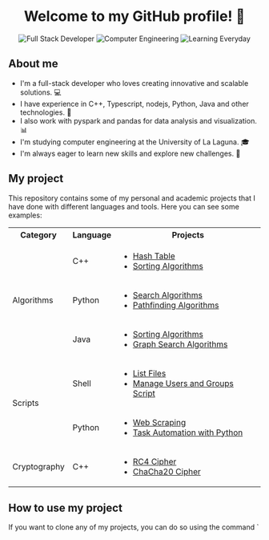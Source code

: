 <h1 align="center">Welcome to my GitHub profile! 👋</h1>

<p align="center">
  <img src="https://img.shields.io/badge/Full%20Stack-Developer-blue" alt="Full Stack Developer">
  <img src="https://img.shields.io/badge/Computer-Engineering-orange" alt="Computer Engineering">
  <img src="https://img.shields.io/badge/Learning-Everyday-green" alt="Learning Everyday">
</p>

## About me

- I'm a full-stack developer who loves creating innovative and scalable solutions. 💻
- I have experience in C++, Typescript, nodejs, Python, Java and other technologies. 🚀
- I also work with pyspark and pandas for data analysis and visualization. 📊
- I'm studying computer engineering at the University of La Laguna. 🎓
- I'm always eager to learn new skills and explore new challenges. 🌱

## My project

This repository contains some of my personal and academic projects that I have done with different languages and tools. Here you can see some examples:

<table>
  <tr>
    <th>Category</th>
    <th>Language</th>
    <th>Projects</th>
  </tr>
  <tr>
    <td rowspan="3">Algorithms</td>
    <td>C++</td>
    <td>
      <ul>
        <li><a href="https://github.com/stephaniearismendi/TablaHash">Hash Table</a></li>
        <li><a href="https://github.com/stephaniearismendi/Sorting">Sorting Algorithms</a></li>
      </ul>
    </td>
  </tr>
  <tr>
    <td>Python</td>
    <td>
      <ul>
        <li><a href="https://github.com/stephaniearismendi/Algoritmos-de-busqueda">Search Algorithms</a></li>
        <li><a href="https://github.com/stephaniearismendi/Algoritmos-de-rutas">Pathfinding Algorithms</a></li>
      </ul>
    </td>
  </tr>
  <tr>
    <td>Java</td>
    <td>
      <ul>
        <li><a href="https://github.com/stephaniearismendi/Algoritmos-de-ordenacion">Sorting Algorithms</a></li>
        <li><a href="https://github.com/stephaniearismendi/Algoritmos-de-busqueda-en-grafos">Graph Search Algorithms</a></li>
      </ul>
    </td>
  </tr>
  <tr>
    <td rowspan="2">Scripts</td>
    <td>Shell</td>
    <td>
      <ul>
        <li><a href="https://github.com/stephaniearismendi/sistemasoperativos">List Files</a></li>
        <li><a href="https://github.com/stephaniearismendi/administracion_de_sistemas">Manage Users and Groups Script</a></li> 
      </ul> 
    </td> 
  </tr> 
  <tr> 
    <td>Python</td> 
    <td> 
      <ul> 
        <li><a href="https://github.com/stephaniearismendi/WebScraping">Web Scraping</a></li> 
        <li><a href="https://github.com/stephaniearismendi/Automatizacion-de-tareas-con-Python">Task Automation with Python</a></li> 
      </ul> 
    </td> 
  </tr> 
  <tr> 
    <td>Cryptography</td> 
    <td>C++</td> 
    <td> 
      <ul> 
        <li><a href="https://github.com/stephaniearismendi/RC4-SSI">RC4 Cipher</a></li> 
        <li><a href="https://github.com/stephaniearismendi/ChaCha20">ChaCha20 Cipher</a></li> 
      </ul> 
    </td> 
  </tr> 
</table>

## How to use my project

If you want to clone any of my projects, you can do so using the command `
